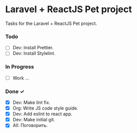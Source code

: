 # Laravel + ReactJS Pet project

Tasks for the Laravel + ReactJS Pet project.

### Todo
- [ ] Dev: Install Prettier.
- [ ] Dev: Install Stylelint.

### In Progress

- [ ] Work ...

### Done ✓

- [x] Dev: Make lint fix.
- [x] Org: Write JS code style guide.
- [x] Dev: Add eslint to react app.
- [x] Dev: Make initial git.
- [x] All: Поговорить.